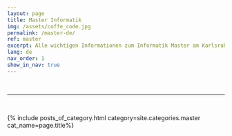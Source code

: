 ```yaml
---
layout: page
title: Master Informatik
img: /assets/coffe_code.jpg
permalink: /master-de/
ref: master
excerpt: Alle wichtigen Informationen zum Informatik Master am Karlsruher Institut für Technologie
lang: de
nav_order: 1
show_in_nav: true
---
```




<br>
<hr>
<br>

{% include posts_of_category.html category=site.categories.master cat_name=page.title%}
